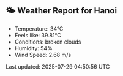 <!-- WEATHER-START -->
## 🌤 Weather Report for Hanoi

- Temperature: 34°C
- Feels like: 39.81°C
- Conditions: broken clouds
- Humidity: 54%
- Wind Speed: 2.68 m/s

Last updated: 2025-07-29 04:50:56 UTC
<!-- WEATHER-END -->
